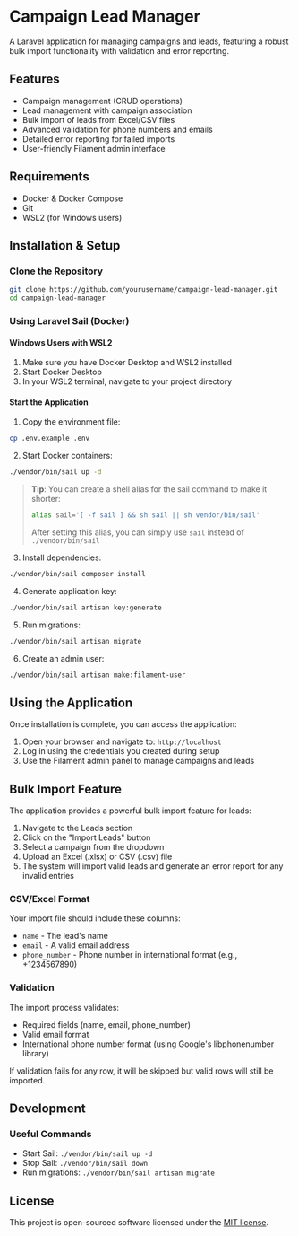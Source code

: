 # Campaign Lead Manager

A Laravel application for managing campaigns and leads, featuring a robust bulk import functionality with validation and error reporting.

## Features

- Campaign management (CRUD operations)
- Lead management with campaign association
- Bulk import of leads from Excel/CSV files
- Advanced validation for phone numbers and emails
- Detailed error reporting for failed imports
- User-friendly Filament admin interface

## Requirements

- Docker & Docker Compose
- Git
- WSL2 (for Windows users)

## Installation & Setup

### Clone the Repository

```bash
git clone https://github.com/yourusername/campaign-lead-manager.git
cd campaign-lead-manager
```

### Using Laravel Sail (Docker)

#### Windows Users with WSL2

1. Make sure you have Docker Desktop and WSL2 installed
2. Start Docker Desktop
3. In your WSL2 terminal, navigate to your project directory

#### Start the Application

1. Copy the environment file:
```bash
cp .env.example .env
```

2. Start Docker containers:
```bash
./vendor/bin/sail up -d
```

> **Tip**: You can create a shell alias for the sail command to make it shorter:
> ```bash
> alias sail='[ -f sail ] && sh sail || sh vendor/bin/sail'
> ```
> After setting this alias, you can simply use `sail` instead of `./vendor/bin/sail`

3. Install dependencies:
```bash
./vendor/bin/sail composer install
```

4. Generate application key:
```bash
./vendor/bin/sail artisan key:generate
```

5. Run migrations:
```bash
./vendor/bin/sail artisan migrate
```

6. Create an admin user:
```bash
./vendor/bin/sail artisan make:filament-user
```

## Using the Application

Once installation is complete, you can access the application:

1. Open your browser and navigate to: `http://localhost`
2. Log in using the credentials you created during setup
3. Use the Filament admin panel to manage campaigns and leads

## Bulk Import Feature

The application provides a powerful bulk import feature for leads:

1. Navigate to the Leads section
2. Click on the "Import Leads" button
3. Select a campaign from the dropdown
4. Upload an Excel (.xlsx) or CSV (.csv) file
5. The system will import valid leads and generate an error report for any invalid entries

### CSV/Excel Format

Your import file should include these columns:
- `name` - The lead's name
- `email` - A valid email address
- `phone_number` - Phone number in international format (e.g., +1234567890)

### Validation

The import process validates:
- Required fields (name, email, phone_number)
- Valid email format
- International phone number format (using Google's libphonenumber library)

If validation fails for any row, it will be skipped but valid rows will still be imported.

## Development

### Useful Commands

- Start Sail: `./vendor/bin/sail up -d`
- Stop Sail: `./vendor/bin/sail down`
- Run migrations: `./vendor/bin/sail artisan migrate`

## License

This project is open-sourced software licensed under the [MIT license](https://opensource.org/licenses/MIT).
